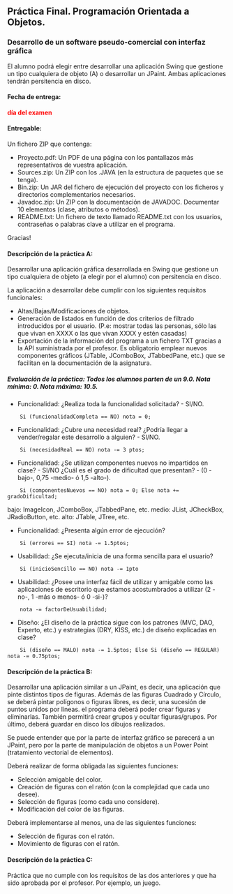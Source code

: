 ## Práctica Final. Programación Orientada a Objetos. 
### Desarrollo de un software pseudo-comercial con interfaz gráfica 
El alumno podrá elegir entre desarrollar una aplicación Swing que gestione un tipo cualquiera de objeto (A) o desarrollar un JPaint. Ambas aplicaciones tendrán persitencia en disco. 

#### Fecha de entrega:

<span style="color:red;font-weight:bold">día del examen</span>


#### Entregable:

Un fichero ZIP que contenga:
- Proyecto.pdf: Un PDF de una página con los pantallazos más representativos de vuestra aplicación.
- Sources.zip: Un ZIP con los .JAVA (en la estructura de paquetes que se tenga).
- Bin.zip: Un JAR del fichero de ejecución del proyecto con los ficheros y directorios complementarios necesarios.
- Javadoc.zip: Un ZIP con la documentación de JAVADOC. Documentar 10 elementos (clase, atributos o métodos).
- README.txt: Un fichero de texto llamado README.txt con los usuarios, contraseñas o palabras clave a utilizar en el programa. 

Gracias!

#### Descripción de la práctica A:

Desarrollar una aplicación gráfica desarrollada en Swing que gestione un tipo cualquiera de objeto (a elegir por el alumno) con persitencia en disco.

La aplicación a desarrollar debe cumplir con los siguientes requisitos funcionales:

- Altas/Bajas/Modificaciones de objetos.
- Generación de listados en función de dos criterios de filtrado introducidos por el usuario. (P.e: mostrar todas las personas, sólo las que vivan en XXXX o las que vivan XXXX y estén casadas)
- Exportación de la información del programa a un fichero TXT gracias a la API suministrada por el profesor.
Es obligatorio emplear nuevos componentes gráficos (JTable, JComboBox, JTabbedPane, etc.) que se facilitan en la documentación de la asignatura.

##### Evaluación de la práctica: Todos los alumnos parten de un 9.0. Nota mínima: 0. Nota máxima: 10.5.

- Funcionalidad: ¿Realiza toda la funcionalidad solicitada? - SI/NO. 
```
    Si (funcionalidadCompleta == NO) nota = 0;
```    
- Funcionalidad: ¿Cubre una necesidad real? ¿Podría llegar a vender/regalar este desarrollo a alguien? - SI/NO. 
```
    Si (necesidadReal == NO) nota -= 3 ptos;
```    
- Funcionalidad: ¿Se utilizan componentes nuevos no impartidos en clase? - SI/NO ¿Cuál es el grado de dificultad que presentan? - (0 -bajo-, 0,75 -medio- ó 1,5 -alto-). 
```
    Si (componentesNuevos == NO) nota = 0; Else nota += gradoDificultad;
```    
bajo: ImageIcon, JComboBox, JTabbedPane, etc.
medio: JList, JCheckBox, JRadioButton, etc.
alto: JTable, JTree, etc.
- Funcionalidad: ¿Presenta algún error de ejecución? 
```
    Si (errores == SI) nota -= 1.5ptos;
```    
- Usabilidad: ¿Se ejecuta/inicia de una forma sencilla para el usuario? 
```
    Si (inicioSencillo == NO) nota -= 1pto
```    
- Usabilidad: ¿Posee una interfaz fácil de utilizar y amigable como las aplicaciones de escritorio que estamos acostumbrados a utilizar (2 -no-, 1 -más o menos- ó 0 -si-)? 
```
    nota -= factorDeUsuabilidad;
```    
- Diseño: ¿El diseño de la práctica sigue con los patrones (MVC, DAO, Experto, etc.) y estrategias (DRY, KISS, etc.) de diseño explicadas en clase? 
```
    Si (diseño == MALO) nota -= 1.5ptos; Else Si (diseño == REGULAR) nota -= 0.75ptos;
```
 

#### Descripción de la práctica B:

Desarrollar una aplicación similar a un JPaint, es decir, una aplicación que pinte distintos tipos de figuras. Además de las figuras Cuadrado y Círculo, se deberá pintar polígonos o figuras libres, es decir, una sucesión de puntos unidos por líneas. el programa deberá poder crear figuras y eliminarlas. También permitirá crear grupos y ocultar figuras/grupos. Por último, deberá guardar en disco los dibujos realizados. 

Se puede entender que por la parte de interfaz gráfico se parecerá a un JPaint, pero por la parte de manipulación de objetos a un Power Point (tratamiento vectorial de elementos).

Deberá realizar de forma obligada las siguientes funciones:
- Selección amigable del color.
- Creación de figuras con el ratón (con la complejidad que cada uno desee).
- Selección de figuras (como cada uno considere).
- Modificación del color de las figuras.

Deberá implementarse al menos, una de las siguientes funciones:
- Selección de figuras con el ratón.
- Movimiento de figuras con el ratón.


#### Descripción de la práctica C:

Práctica que no cumple con los requisitos de las dos anteriores y que ha sido aprobada por el profesor. Por ejemplo, un juego.